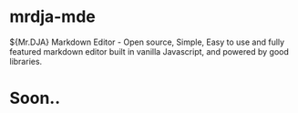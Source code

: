 # mrdja-mde
${Mr.DJA} Markdown Editor - Open source, Simple, Easy to use and fully featured markdown editor built in vanilla Javascript, and powered by good libraries.
# Soon..
